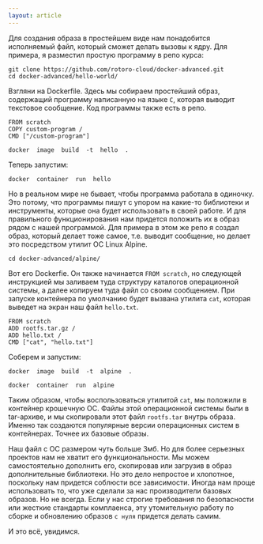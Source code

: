```yaml
---
layout: article
---
```

Для создания образа в простейшем виде нам понадобится исполняемый файл, который сможет делать вызовы к ядру. Для примера, я разместил простую программу в репо курса:

```
git clone https://github.com/rotoro-cloud/docker-advanced.git
cd docker-advanced/hello-world/
```

Взгляни на Dockerfile. Здесь мы собираем простейший образ, содержащий программу написанную на языке `C`, которая выводит текстовое сообщение. Код программы также есть в репо.

```
FROM scratch
COPY custom-program /
CMD ["/custom-program"]
```

```
docker  image  build  -t  hello  .
```

Теперь запустим:

```
docker  container  run  hello
```

Но в реальном мире не бывает, чтобы программа работала в одиночку. Это потому, что программы пишут с упором на какие-то библиотеки и инструменты, которые она будет использовать в своей работе. И для правильного функционирования нам придется положить их в образ рядом с нашей программой. Для примера в этом же репо я создал образ, который делает тоже самое, т.е. выводит сообщение, но делает это посредством утилит ОС Linux Alpine.

```
cd docker-advanced/alpine/
```

Вот его Dockerfie. Он также начинается `FROM scratch`, но следующей инструкцией мы заливаем туда структуру каталогов операционной системы, а далее копируем туда файл со своим сообщением. При запуске контейнера по умолчанию будет вызвана утилита `cat`, которая выведет на экран наш файл `hello.txt`. 

```
FROM scratch
ADD rootfs.tar.gz /
ADD hello.txt /
CMD ["cat", "hello.txt"]
```

Соберем и запустим:

```
docker  image  build  -t  alpine  .
```

```
docker  container  run  alpine
```

Таким образом, чтобы воспользоваться утилитой `cat`, мы положили в контейнер крошечную ОС. Файлы этой операционной системы были в tar-архиве, и мы скопировали этот файл `rootfs.tar` внутрь образа. Именно так создаются популярные версии операционных систем в контейнерах. Точнее их базовые образы.

Наш файл с ОС размером чуть больше 3мб. Но для более серьезных проектов нам не хватит его функциональности. Мы можем самостоятельно дополнить его, скопировав или загрузив в образ дополнительные библиотеки. Но это дело непростое и хлопотное, поскольку нам придется соблюсти все зависимости. Иногда нам проще использовать то, что уже сделали за нас производители базовых образов. Но не всегда. Если у нас строгие требования по безопасности или жесткие стандарты комплаенса, эту утомительную работу по сборке и обновлению образов `с нуля` придется делать самим.

И это всё, увидимся.
